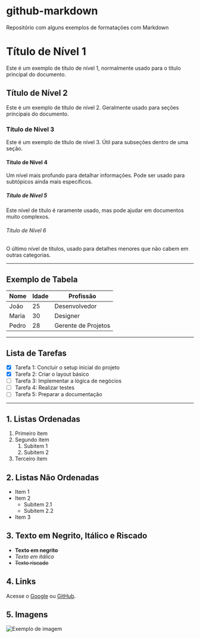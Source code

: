 # github-markdown
Repositório com alguns exemplos de formatações com Markdown

# Título de Nível 1

Este é um exemplo de título de nível 1, normalmente usado para o título principal do documento.

## Título de Nível 2

Este é um exemplo de título de nível 2. Geralmente usado para seções principais do documento.

### Título de Nível 3

Este é um exemplo de título de nível 3. Útil para subseções dentro de uma seção.

#### Título de Nível 4

Um nível mais profundo para detalhar informações. Pode ser usado para subtópicos ainda mais específicos.

##### Título de Nível 5

Este nível de título é raramente usado, mas pode ajudar em documentos muito complexos.

###### Título de Nível 6

O último nível de títulos, usado para detalhes menores que não cabem em outras categorias.

---

## Exemplo de Tabela

| Nome        | Idade | Profissão       |
|-------------|-------|-----------------|
| João        | 25    | Desenvolvedor   |
| Maria       | 30    | Designer        |
| Pedro       | 28    | Gerente de Projetos |

---

## Lista de Tarefas

- [x] Tarefa 1: Concluir o setup inicial do projeto
- [x] Tarefa 2: Criar o layout básico
- [ ] Tarefa 3: Implementar a lógica de negócios
- [ ] Tarefa 4: Realizar testes
- [ ] Tarefa 5: Preparar a documentação

---

## 1. Listas Ordenadas

1. Primeiro item
2. Segundo item
   1. Subitem 1
   2. Subitem 2
3. Terceiro item

## 2. Listas Não Ordenadas

- Item 1
- Item 2
  - Subitem 2.1
  - Subitem 2.2
- Item 3

## 3. Texto em Negrito, Itálico e Riscado

- **Texto em negrito**
- *Texto em itálico*
- ~~Texto riscado~~

## 4. Links

Acesse o [Google](https://www.google.com) ou [GitHub](https://github.com).

## 5. Imagens

![Exemplo de imagem](https://via.placeholder.com/150)



